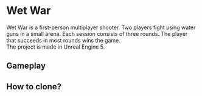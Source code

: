 # Wet War
Wet War is a first-person multiplayer shooter. Two players fight using water guns in a small arena. Each session consists of three rounds. The player that succeeds in most rounds wins the game.  
The project is made in Unreal Engine 5.

## Gameplay

## How to clone?